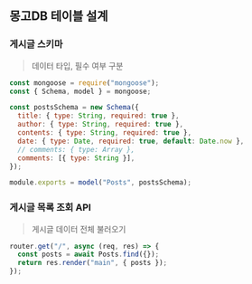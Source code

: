 ## 몽고DB 테이블 설계

### 게시글 스키마
> 데이터 타입, 필수 여부 구분
```javascript
const mongoose = require("mongoose");
const { Schema, model } = mongoose;

const postsSchema = new Schema({
  title: { type: String, required: true },
  author: { type: String, required: true },
  contents: { type: String, required: true },
  date: { type: Date, required: true, default: Date.now },
  // comments: { type: Array },
  comments: [{ type: String }],
});

module.exports = model("Posts", postsSchema);
```

### 게시글 목록 조회 API
> 게시글 데이터 전체 불러오기
```javascript
router.get("/", async (req, res) => {
  const posts = await Posts.find({});
  return res.render("main", { posts });
});
```